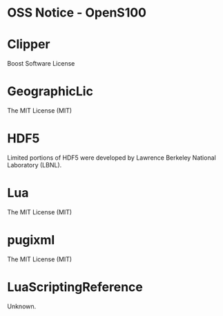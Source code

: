 # OSS Notice - OpenS100

# Clipper
Boost Software License

# GeographicLic
The MIT License (MIT)

# HDF5
Limited portions of HDF5 were developed by Lawrence Berkeley National Laboratory (LBNL).

# Lua
The MIT License (MIT)

# pugixml
The MIT License (MIT)

# LuaScriptingReference
Unknown.
